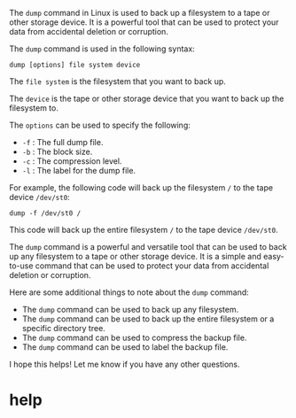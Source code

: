 The `dump` command in Linux is used to back up a filesystem to a tape or other storage device. It is a powerful tool that can be used to protect your data from accidental deletion or corruption.

The `dump` command is used in the following syntax:

```
dump [options] file system device
```

The `file system` is the filesystem that you want to back up.

The `device` is the tape or other storage device that you want to back up the filesystem to.

The `options` can be used to specify the following:

* `-f` : The full dump file.
* `-b` : The block size.
* `-c` : The compression level.
* `-l` : The label for the dump file.

For example, the following code will back up the filesystem `/` to the tape device `/dev/st0`:

```
dump -f /dev/st0 /
```

This code will back up the entire filesystem `/` to the tape device `/dev/st0`.

The `dump` command is a powerful and versatile tool that can be used to back up any filesystem to a tape or other storage device. It is a simple and easy-to-use command that can be used to protect your data from accidental deletion or corruption.

Here are some additional things to note about the `dump` command:

* The `dump` command can be used to back up any filesystem.
* The `dump` command can be used to back up the entire filesystem or a specific directory tree.
* The `dump` command can be used to compress the backup file.
* The `dump` command can be used to label the backup file.

I hope this helps! Let me know if you have any other questions.




# help 

```

```

